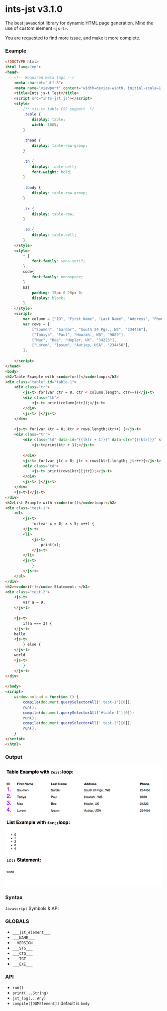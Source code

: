 # ints-jst v3.1.0

The best javascript library for dynamic HTML page generation. 
Mind the use of custom element `<js-t>`.

You are requested to find more issue, and make it more complete.

### Example
```html
<!DOCTYPE html>
<html lang="en">
<head>
    <!-- Required meta tags -->
    <meta charset="utf-8">
    <meta name="viewport" content="width=device-width, initial-scale=1, shrink-to-fit=no">
    <title>Ints js-t Test</title>
    <script src="ints-jst.js"></script>
    <style>
        /** <js-t> table CSS support  */
        .table {
            display: table;
            width: 100%;
        }

        .thead {
            display: table-row-group;
        }

        .th {
            display: table-cell;
            font-weight: bold;
        }

        .tbody {
            display: table-row-group;
        }

        .tr {
            display: table-row;
        }

        .td {
            display: table-cell;
        }
    </style>
    <style>
        * {
            font-family: sans-serif;
        }
        code{
            font-family: monospace;
        }
        h2{
            padding: 15px 0 20px 0;
            display: block;
        }
    </style>
    <script>
        var column = ["ID", "First Name", "Last Name", "Address", "Phone"];
        var rows = [
            ["Soumen", "Sardar", "South 24 Pgs., WB", "234456"],
            ["Taniya", "Paul", "Howrah., WB", "9889"],
            ["Mac", "Bee", "Hopler, UK", "34223"],
            ["Lorem", "Ipsum", "Autiop, USA", "234456"],
        ];

    </script>
</head>
<body>
<h2>Table Example with <code>for()</code>loop:</h2>
<div class="table" id="table-1">
    <div class="tr">
        <js-t> for(var ctr = 0; ctr < column.length; ctr++){</js-t>
        <div class="th">
            <js-t> print(column[ctr]);</js-t>
        </div>
        <js-t> }</js-t>
    </div>

    <js-t> for(var ktr = 0; ktr < rows.length;ktr++) {</js-t>
    <div class="tr">
        <div class="td" data-id="{{(ktr + 1)}}" data-ctr="{{(ktr)}}" style="font-size: 30px; color: blueviolet">
            <js-t>print(ktr + 1);</js-t>
            .
        </div>
        <js-t> for(var jtr = 0; jtr < rows[ktr].length; jtr++){</js-t>
        <div class="td">
            <js-t> print(rows[ktr][jtr]);</js-t>
        </div>
        <js-t> }</js-t>
    </div>
    <js-t>}</js-t>
</div>
<h2>List Example with <code>for()</code>loop:</h2>
<div class="test-1">
    <ul>
        <js-t>
            for(var x = 0; x < 5; x++) {
        </js-t>
        <li>
            <js-t>
                print(x);
            </js-t>
        </li>
        <js-t>
            }
        </js-t>
    </ul>
</div>
<h2><code>if()</code> Statement: </h2>
<div class="test-2">
    <js-t>
        var a = 9;
    </js-t>

    <js-t>
        if(a === 3) {
    </js-t>
    hello
    <js-t>
        } else {
    </js-t>
    world
    <js-t>
        }
    </js-t>
</div>

</body>
<script>
    window.onload = function () {
        compile(document.querySelectorAll('.test-1')[0]);
        run();
        compile(document.querySelectorAll('#table-1')[0]);
        run();
        compile(document.querySelectorAll('.test-2')[0]);
        run();
    }
</script>
</html>
```
### Output
![Image of output](https://github.com/Redcof/ints-jst/blob/master/o310.png)
### Syntax
`Javascript` Symbols & API

### GLOBALS
- `___jst_element___`
- `___NAME___`
- `__VERSION___`
- `___STG___`
- `___CTG___`
- `___TGT___`
- `___EXE___`

### API
- `run()`
- `print(...String)`
- `jst_log(...Any)`
- `compile([DOMElement])` default is `body`


